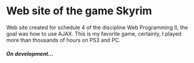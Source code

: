 <h1>Web site of the game Skyrim</h1>
<p>Web site created for schedule 4 of the discipline Web Programming II, the goal was how to use AJAX.
This is my favorite game, certainly, I played more than thousands of hours on PS3 and PC.</p>

<h5>On development...</h5>
